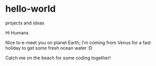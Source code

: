 # hello-world
projects and ideas

Hi Humans

Nice to e-meet you on planet Earth;
I'm coming from Venus for a fast holiday to get some fresh ocean water :D

Catch me on the beach for some coding together!
